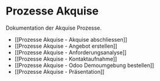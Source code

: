 # Prozesse Akquise
Dokumentation der Akquise Prozesse.

* [[Prozesse Akquise - Akquise abschliessen]]
* [[Prozesse Akquise - Angebot erstellen]]
* [[Prozesse Akquise - Anforderungsanalyse]]
* [[Prozesse Akquise - Kontaktaufnahme]]
* [[Prozesse Akquise - Odoo Demoumgebung bestellen]]
* [[Prozesse Akquise - Präsentation]]

